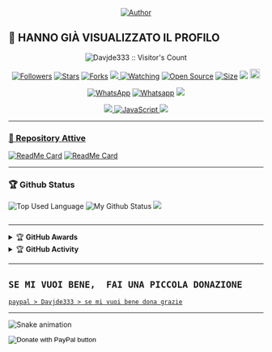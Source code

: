 <p align="center">
<a href="https://whatsapp.com/channel/0029VaFX9IZIyPtQ7j8Zkt0F"><img title="Author" src="https://img.shields.io/badge/Canale Ufficiale-black?style=for-the-badge&logo=whatsApp"></a>

##  👀 HANNO GIÀ VISUALIZZATO IL PROFILO
<p align="center"><img src="https://profile-counter.glitch.me/{Davjde333}/count.svg" alt="Davjde333 :: Visitor's Count" /></p>

<p align="center">
<a href="https://github.com/Davjde333/followers"><img title="Followers" src="https://img.shields.io/github/followers/Davjde333?color=red&style=flat-square"></a>
<a href="https://github.com/Davjde333/Davide116/stargazers/"><img title="Stars" src="https://img.shields.io/github/stars/Davjde333?color=blue&style=flat-square"></a>
<a href="https://github.com/Davjde333/network/members"><img title="Forks" src="https://img.shields.io/github/forks/Davjde333/DavBot?color=red&style=flat-square"></a>
<a href="https://komarev.com/ghpvc/?username=Davide116&color=blue&style=flat-square&label=Repo+Visual"><img src="https://komarev.com/ghpvc/?username=Davjde333&color=blue&style=flat-square&label=Repo+Visual" />
<a href="https://github.com/Davjde333/Turbo/watchers"><img title="Watching" src="https://img.shields.io/github/watchers/Davjde333/Davjde333?label=Watcher'srepo&color=blue&style=flat-square"></a>
<a href="https://github.com/Davjde333/DavideBot"><img title="Open Source" src="https://badges.frapsoft.com/os/v2/open-source.svg?v=103"></a>
<a href="https://github.com/Davjde333/AyGemuy/"><img title="Size" src="https://img.shields.io/github/repo-size/Davjde333/DavideBot?style=flat-square&color=green"></a>
<a href="https://hits.seeyoufarm.com"><img src="https://hits.seeyoufarm.com/api/count/incr/badge.svg?url=https%3A%2F%2Fgithub.com%2FDavjde333%2Fhit-counter&count_bg=%2379C83D&title_bg=%23555555&icon=&icon_color=%23E7E7E7&title=hits&edge_flat=false"/></a>
<a href="https://github.com/DqviDev/DavideBot/graphs/commit-activity"><img height="20" src="https://img.shields.io/badge/Maintained%3F-yes-green.svg"/> <br>                            
                                                                                                                                                           
                                                                                                                                                           
<p align='center'>
<a href="https://wa.me/393518419909" target="_blank"><img src="https://img.shields.io/badge/Whatsapp-%808080.svg?&style=flat-square&logo=Whatsapp&logoColor=white" alt="WhatsApp"></a>
<a href="https://chat.whatsapp.com/DrnPDROIs6W8ZGCLPvKL0t" target="_blank"><img src="https://img.shields.io/badge/Gruppo Supporto Bot-%808080.svg?&style=flat-square&logo=whatsapp&logoColor=white" alt="Whatsapp"></a>
<a href="https://github.com/Davjde333"><img src="https://img.shields.io/badge/-GitHub-black?style=flat-square&logo=github" /> <br>

<p align="center">
    <img src="https://img.shields.io/badge/OS-Windows-blue?&logo=Windows" />
    <img alt="JavaScript" src="https://img.shields.io/badge/javascript%20-%23323330.svg?&style=for-the-badge&logo=javascript&logoColor=%23F7DF1E"/>
    <img src="https://img.shields.io/badge/Text%20Editor-Visual%20Studio%20Code-blue?&logo=visual%20studio%20code&logoColor=blue" /> <br>



-----

### 👀 Repository Attive
[![ReadMe Card](https://github-readme-stats.vercel.app/api/pin/?username=Davjde333&repo=Turbo?¿&theme=dark "Davjde333")](https://github.com/Davjde333/Turbo?¿)
[![ReadMe Card](https://github-readme-stats.vercel.app/api/pin/?username=Davjde333&repo=Davjde333&theme=dark "Davjde333")](https://github.com/Davjde333/Davjde333)

---

### 🏆 Github Status 
![Top Used Language](https://github-readme-stats.vercel.app/api/top-langs/?username=Davjde333&show_icons=true&theme=dark&hide_border=true)
![My Github Status](https://github-readme-stats.vercel.app/api?username=Davjde333&show_icons=true&theme=dark&hide_border=true) 
![](https://github-profile-summary-cards.vercel.app/api/cards/profile-details?username=Davjde333&theme=dark)
<p><img align="center" src="https://github-readme-streak-stats.herokuapp.com/?user=Davjde333&theme=dark" alt="" /></p>

---

</hal>
<details>
    <summary>&#127942 <b>GitHub Awards</b></summary><br/>

![Github Trophy](https://github-profile-trophy.vercel.app/?username=Davjde333)

</details>

<details>
    <summary>&#127942 <b>GitHub Activity</b></summary><br/>

![Metrics](https://metrics.lecoq.io/Davjde333?)
</details> 

---

## ```SE MI VUOI BENE,  FAI UNA PICCOLA DONAZIONE ```
[`paypal > Davjde333 > se mi vuoi bene dona grazie`](https://www.paypal.me/itsdadooo)

---

![Snake animation](https://github.com/Davjde333/DqviDev/blob/output/github-contribution-grid-snake.svg)
</div>







<form action="https://www.paypal.com/donate" method="post" target="_top">
<input type="hidden" name="hosted_button_id" value="UFXMRNHNJVDL2" />
<input type="image" src="https://pics.paypal.com/00/s/MWMwMmM4MGUtZTE1OC00NDVjLTk1M2ItMDljMjM1YzUwZDIw/file.PNG" border="0" name="submit" title="PayPal - The safer, easier way to pay online!" alt="Donate with PayPal button" />
</form>
